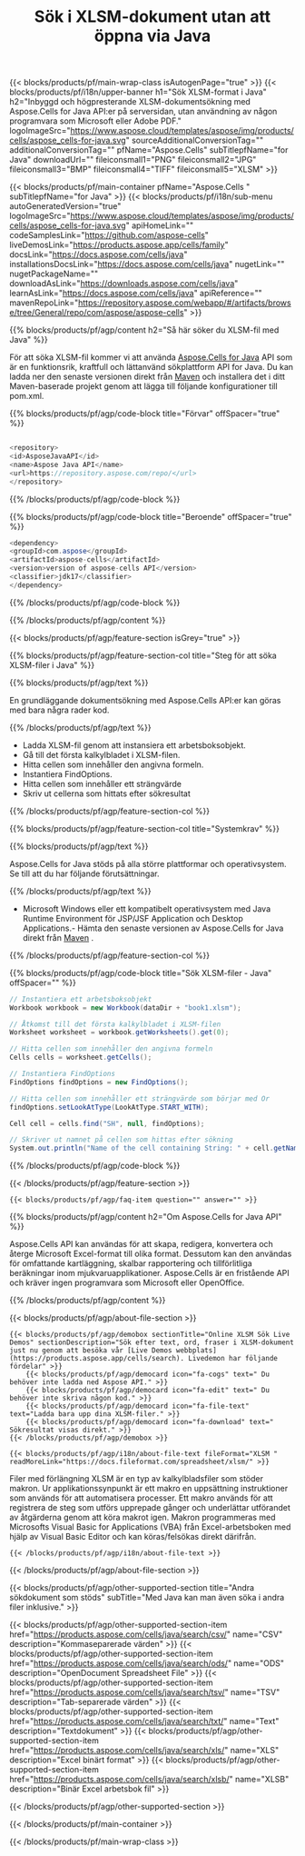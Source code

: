 ﻿---
title: Sök i XLSM-dokument utan att öppna via Java 
weight: 6780
url: /sv/java/search/xlsm/ 
description: Java exempelkod för att söka efter ord med mönster i XLSM-fil i Java Runtime Environment for JSP/JSF Application and Desktop Applications.
---
{{< blocks/products/pf/main-wrap-class isAutogenPage="true" >}}
{{< blocks/products/pf/i18n/upper-banner h1="Sök XLSM-format i Java" h2="Inbyggd och högpresterande XLSM-dokumentsökning med Aspose.Cells for Java API:er på serversidan, utan användning av någon programvara som Microsoft eller Adobe PDF." logoImageSrc="https://www.aspose.cloud/templates/aspose/img/products/cells/aspose_cells-for-java.svg" sourceAdditionalConversionTag="" additionalConversionTag="" pfName="Aspose.Cells" subTitlepfName="for Java" downloadUrl="" fileiconsmall1="PNG" fileiconsmall2="JPG" fileiconsmall3="BMP" fileiconsmall4="TIFF" fileiconsmall5="XLSM" >}}

{{< blocks/products/pf/main-container pfName="Aspose.Cells " subTitlepfName="for Java" >}}
{{< blocks/products/pf/i18n/sub-menu autoGeneratedVersion="true" logoImageSrc="https://www.aspose.cloud/templates/aspose/img/products/cells/aspose_cells-for-java.svg" apiHomeLink="" codeSamplesLink="https://github.com/aspose-cells" liveDemosLink="https://products.aspose.app/cells/family" docsLink="https://docs.aspose.com/cells/java" installationsDocsLink="https://docs.aspose.com/cells/java" nugetLink="" nugetPackageName="" downloadAsLink="https://downloads.aspose.com/cells/java" learnAsLink="https://docs.aspose.com/cells/java" apiReference="" mavenRepoLink="https://repository.aspose.com/webapp/#/artifacts/browse/tree/General/repo/com/aspose/aspose-cells" >}}

{{% blocks/products/pf/agp/content h2="Så här söker du XLSM-fil med Java" %}}

 För att söka XLSM-fil kommer vi att använda
 [Aspose.Cells for Java](https://products.aspose.com/cells/java) 
 API som är en funktionsrik, kraftfull och lättanvänd sökplattform API for Java. Du kan ladda ner den senaste versionen direkt från
 [Maven](https://repository.aspose.com/webapp/#/artifacts/browse/tree/General/repo/com/aspose/aspose-cells) 
 och installera det i ditt Maven-baserade projekt genom att lägga till följande konfigurationer till pom.xml.

{{% blocks/products/pf/agp/code-block title="Förvar" offSpacer="true" %}}

```cs

<repository>
<id>AsposeJavaAPI</id>
<name>Aspose Java API</name>
<url>https://repository.aspose.com/repo/</url>
</repository>


```

{{% /blocks/products/pf/agp/code-block %}}

{{% blocks/products/pf/agp/code-block title="Beroende" offSpacer="true" %}}

```cs
<dependency>
<groupId>com.aspose</groupId>
<artifactId>aspose-cells</artifactId>
<version>version of aspose-cells API</version>
<classifier>jdk17</classifier>
</dependency>


```

{{% /blocks/products/pf/agp/code-block %}}

{{% /blocks/products/pf/agp/content %}}

{{< blocks/products/pf/agp/feature-section isGrey="true" >}}

{{% blocks/products/pf/agp/feature-section-col title="Steg för att söka XLSM-filer i Java" %}}

{{% blocks/products/pf/agp/text %}}

 En grundläggande dokumentsökning med Aspose.Cells API:er kan göras med bara några rader kod.

{{% /blocks/products/pf/agp/text %}}

+ Ladda XLSM-fil genom att instansiera ett arbetsboksobjekt.
+ Gå till det första kalkylbladet i XLSM-filen.
+ Hitta cellen som innehåller den angivna formeln.
+ Instantiera FindOptions.
+ Hitta cellen som innehåller ett strängvärde
+ Skriv ut cellerna som hittats efter sökresultat

{{% /blocks/products/pf/agp/feature-section-col %}}

{{% blocks/products/pf/agp/feature-section-col title="Systemkrav" %}}

{{% blocks/products/pf/agp/text %}}

 Aspose.Cells for Java stöds på alla större plattformar och operativsystem. Se till att du har följande förutsättningar.

{{% /blocks/products/pf/agp/text %}}

- Microsoft Windows eller ett kompatibelt operativsystem med Java Runtime Environment för JSP/JSF Application och Desktop Applications.- Hämta den senaste versionen av Aspose.Cells for Java direkt från [Maven](https://repository.aspose.com/webapp/#/artifacts/browse/tree/General/repo/com/aspose/aspose-cells)  .

{{% /blocks/products/pf/agp/feature-section-col %}}

{{% blocks/products/pf/agp/code-block title="Sök XLSM-filer - Java" offSpacer="" %}}

```cs
// Instantiera ett arbetsboksobjekt
Workbook workbook = new Workbook(dataDir + "book1.xlsm");

// Åtkomst till det första kalkylbladet i XLSM-filen
Worksheet worksheet = workbook.getWorksheets().get(0);

// Hitta cellen som innehåller den angivna formeln
Cells cells = worksheet.getCells();

// Instantiera FindOptions
FindOptions findOptions = new FindOptions();

// Hitta cellen som innehåller ett strängvärde som börjar med Or
findOptions.setLookAtType(LookAtType.START_WITH);

Cell cell = cells.find("SH", null, findOptions);

// Skriver ut namnet på cellen som hittas efter sökning 
System.out.println("Name of the cell containing String: " + cell.getName());  


```

{{% /blocks/products/pf/agp/code-block %}}

{{< /blocks/products/pf/agp/feature-section >}}

    {{< blocks/products/pf/agp/faq-item question="" answer="" >}}
 

<!-- aboutfile Starts -->

{{% blocks/products/pf/agp/content h2="Om Aspose.Cells for Java API" %}}

 Aspose.Cells API kan användas för att skapa, redigera, konvertera och återge Microsoft Excel-format till olika format. Dessutom kan den användas för omfattande kartläggning, skalbar rapportering och tillförlitliga beräkningar inom mjukvaruapplikationer. Aspose.Cells är en fristående API och kräver ingen programvara som Microsoft eller OpenOffice.  



{{% /blocks/products/pf/agp/content %}}

{{< blocks/products/pf/agp/about-file-section >}}

    {{< blocks/products/pf/agp/demobox sectionTitle="Online XLSM Sök Live Demos" sectionDescription="Sök efter text, ord, fraser i XLSM-dokument just nu genom att besöka vår [Live Demos webbplats](https://products.aspose.app/cells/search). Livedemon har följande fördelar" >}}
        {{< blocks/products/pf/agp/democard icon="fa-cogs" text=" Du behöver inte ladda ned Aspose API." >}}
        {{< blocks/products/pf/agp/democard icon="fa-edit" text=" Du behöver inte skriva någon kod." >}}
        {{< blocks/products/pf/agp/democard icon="fa-file-text" text="Ladda bara upp dina XLSM-filer." >}}
        {{< blocks/products/pf/agp/democard icon="fa-download" text=" Sökresultat visas direkt." >}}
    {{< /blocks/products/pf/agp/demobox >}}

    {{< blocks/products/pf/agp/i18n/about-file-text fileFormat="XLSM " readMoreLink="https://docs.fileformat.com/spreadsheet/xlsm/" >}}
Filer med förlängning XLSM är en typ av kalkylbladsfiler som stöder makron. Ur applikationssynpunkt är ett makro en uppsättning instruktioner som används för att automatisera processer. Ett makro används för att registrera de steg som utförs upprepade gånger och underlättar utförandet av åtgärderna genom att köra makrot igen. Makron programmeras med Microsofts Visual Basic for Applications (VBA) från Excel-arbetsboken med hjälp av Visual Basic Editor och kan köras/felsökas direkt därifrån. 

    {{< /blocks/products/pf/agp/i18n/about-file-text >}}

{{< /blocks/products/pf/agp/about-file-section >}}

<!-- aboutfile Ends -->

{{< blocks/products/pf/agp/other-supported-section title="Andra sökdokument som stöds" subTitle="Med Java kan man även söka i andra filer inklusive." >}}

{{< blocks/products/pf/agp/other-supported-section-item href="https://products.aspose.com/cells/java/search/csv/" name="CSV" description="Kommaseparerade värden" >}}
{{< blocks/products/pf/agp/other-supported-section-item href="https://products.aspose.com/cells/java/search/ods/" name="ODS" description="OpenDocument Spreadsheet File" >}}
{{< blocks/products/pf/agp/other-supported-section-item href="https://products.aspose.com/cells/java/search/tsv/" name="TSV" description="Tab-separerade värden" >}}
{{< blocks/products/pf/agp/other-supported-section-item href="https://products.aspose.com/cells/java/search/txt/" name="Text" description="Textdokument" >}}
{{< blocks/products/pf/agp/other-supported-section-item href="https://products.aspose.com/cells/java/search/xls/" name="XLS" description="Excel binärt format" >}}
{{< blocks/products/pf/agp/other-supported-section-item href="https://products.aspose.com/cells/java/search/xlsb/" name="XLSB" description="Binär Excel arbetsbok fil" >}}

{{< /blocks/products/pf/agp/other-supported-section >}}

{{< /blocks/products/pf/main-container >}}
    
{{< /blocks/products/pf/main-wrap-class >}}
